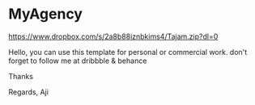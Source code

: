 # MyAgency
https://www.dropbox.com/s/2a8b88iznbkims4/Tajam.zip?dl=0

Hello,
you can use this template for personal or commercial work. don't forget to follow me at dribbble & behance

Thanks

Regards,
Aji

